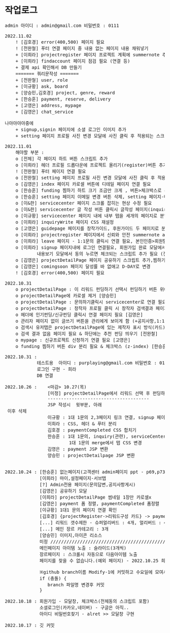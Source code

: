 # 작업로그
<pre>
admin 아이디 : admin@gmail.com 비밀번호 : 0111

2022.11.02
	! [김호경] error(400,500) 페이지 필요
	! [전완철] 푸터 연결 페이지 중 내용 없는 페이지 내용 채워넣기
	+ [이희라] projectregister 페이지 프로젝트 계획에 summernote 추가 필요 & 저장하기,다음단계 버튼 필요(프로젝트계획, 창작자정보 탭)
	+ [이희라] findaccount 페이지 점검 필요 (연결 등)
	+ 결제 api 확인해서 DB 만들기
	======= 쿼리문작성 =======
	+ [전완철] user, role
	+ [이규황] ask, board
	+ [양승민,김호경] project, genre, reward
	+ [한승훈] payment, reserve, delivery 
	+ [고영은] address, mypage
	+ [김영은] chat_service
	
나아아아아중에
	+ signup,signin 페이지에 소셜 로그인 이미지 추가
	+ setting 페이지 프로필 사진 변경 모달에 사진 클릭 후 적용되는 스크립트 필요

2022.11.01
	해야할 부분 :
	o [전체] 각 페이지 하트 버튼 스크립트 추가 
	o [이희라] 헤더 프로필 드롭다운에 프로젝트 올리기(register)버튼 추가, 헤더에 signup 페이지 필요
	! [전완철] 푸터 페이지 연결 필요
	o [전완철] setting 페이지 프로필 사진 변경 모달에 사진 클릭 후 적용되는 스크립트 필요 (=>나중)
	o [김영은] index 페이지 카로셀 버튼에 디테일 페이지 연결 필요
	o [한승훈] funding 찜하기 하트 크기 조금만 크게 , 버튼>체크박스로 수정
	o [한승훈] setting 페이지 이메일 변경 버튼 삭제, setting 페이지-배송 탭에 배송지 삭제 클릭시 모달 필요
	o [이&한] servicecenter 페이지 스크롤 잡히는 현상 수정 필요
	o [이&한] servicecenter 글 작성 버튼 클릭시 글작성 페이지(inquiryWrite)로 연결 필요
	o [이규황] servicecenter 페이지 내에 내부 탭을 세개의 페이지로 분할
	o [이희라] inquiryWrite 페이지 CSS 재설정
	o [고영은] guidepage 페이지를 창작가이드, 후원가이드 두 페이지로 분리 필요 & 문서 모두보기 버튼은 제거
	o [이희라] projectregister 페이지에서 신뢰와 안전 summernote api 적용 & 신청등록버튼 필요
	o [이희라] leave 페이지 - 1:1문의 클릭시 연결 필요, 본인인증>회원탈퇴하기 누르고 나서 메인으로 이동 연결 필요
	o [이희라] signup 페이지내에 로그인 연결필요, 회원가입 완료 모달에서 확인 누르면 login 페이지로 연결 필요, 
			내용보기 모달에서 동의 누르면 체크되는 스크립트 추가 필요 (전체동의는 됨), signup,signin 페이지에 소셜 로그인 이미지 추가
	o [김영은] projectDetailPage 페이지 공유하기 스크립트 추가,찜하기 버튼을 체크박스로 변경,상단에 장르 페이지 연결 확인 및 링크 영역 수정
	o [김영은] comingsoon 페이지 달성률 바 없애고 D-DAY로 변경
	! [김호경] error(400,500) 페이지 필요
	
2022.10.31
	o projectDetailPage : 이 리워드 펀딩하기 선택시 펀딩하기 버튼 위에 수량선택할수 있도록 하는 기능 필요 [이희라]
	o projectDetailPage에 카로셀 제거 [양승민]
	o projectDetailPage : 문의하기클릭시 servicecenter로 연결 필요 [양승민]
	o projectDetailPage : 창작자 프로필 클릭 시 창작자 검색결과 페이지로 연결 [김호경]
	o 헤더에 인기펀딩/신규펀딩 클릭시 연결 페이지 필요 [김영은]
	o 관리자 페이지 없이 글쓰기 버튼을 관리에게 보이게 함 (+공지사항,1:1 문의 부분) [이규황]
	o 검색시 유저탭은 projectDetailPage에 있는 제작자 표시 방식(카드)로 출력 [김호경]
	o 검색 결과 없음 페이지 필요 & 하단에는 추천 펀딩 띄우기 [전완철]
	o mypage : 신규프로젝트 신청하기 연결 필요 [고영은]
	o funding 찜하기 버튼 div 분리 필요 & 체크박스 (z-index) [한승훈]
	
2022.10.31 :
			테스트용  아이디 : purplaying@gmail.com 비밀번호 : 01110111 
			로그인 구현 - 희라
            DB 연결
             
2022.10.26 : 	<마감> 10.27(목)
				[미정] projectDetailPage에서 리워드 선택 후 펀딩하기 버튼 위에 선택 한 리워드 출력 & 						수량 선택 & 리워드 내용 드롭다운 필요
				--------------------------------------
				JSP 작성시 <!--메인 컨테이너--> 윗부분, 아래 <footer> 이후 삭제
             	이규황 : 1대 1문의 2,3페이지 링크 연결, signup 페이지 jsp 변환
             	이희라 : CSS, 헤더 & 푸터 분리
              	김호경 : paymentCompleted CSS 합치기
              	한승훈 : 1대 1문의, inquiry(관련), serviceCenter JSP 변환, 
              			1대 1문의 merge에서 탭 CSS 변경
              	김영은 : payment JSP 변환
              	양승민 : projectDetailpage JSP 변환
              	
              	
2022.10.24 : [한승훈] 없는페이지(고객센터 admin페이지 ppt - p69,p73) 알림-문의바로가기- {답변확인페이지}
             [이희라] 마이,설정페이지-서브탭
             [?] Admin전용 페이지(문의답변,공지사항게시)
             [김영은] 공유하기 모달
             [이희라] projectDetailPage 썸네일 1장만 카로셀x
             [김영은] payment 폼 정렬, paymentCompleted 폼정렬
             [이규황] 1대1 문의 페이지 연결 확인
             [김호경] {projectRegister->리워드구성 카드} -> paymentCompleted
             [...] 리워드 갯수제한 - 슈퍼얼리버드 : 4개, 얼리버드 : 4개 (필터로 표시)
             [...] 메인 장르 카테고리 : 3개 
             [양승민] 이미지,아이콘 리소스
             미정 ///////////////////////////////////////////////////
             메인페이지 아이템 노출 : 슬라이드(3개씩)
             장르페이지 : 스크롤시 자동으로 다음아이템 노출
             페이지를 찾을 수 없습니다.(예외 페이지) - 2022.10.25 희라 작성

             ※github branch이름 Modify-1에 커밋하고 수요일에 모여서 Main branch에 푸시※
             if (충돌) {
                branch 파일명 변경후 커밋
             }

2022.10.18 : 회원가입 - 모달창, 체크박스(전체동의 스크립트 포함)
             소셜로그인(카카오,네이버) - 구글은 아직..
             아이디 비밀번호찾기 - alret >> 모달창 구현

2022.10.17 : 깃 커밋
</pre>
